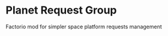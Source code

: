 # Planet Request Group
Factorio mod for simpler space platform requests management

<!-- 
todo:
test with new game version

see that 'space-location-unknown'
what is no_schedule


todone:
test name reclaiming | how factorio handles temporary deleted platforms???
logs??????
test migration with new mod version. should be ok.
test strict mode off | test common usage scenario
test inverse icon selection | test only inverse icon
test merging - quality, see what factorio does for min, max values

about `on_entity_logistic_slot_changed`. is it really safe. uncomment.
group name reclaiming for removed platforms
request merging
section reenable migration
no disabling sections, set filter to solar system edge instead
scrict mode
allow plain inverse section without any planets
inverse section icon selection -->